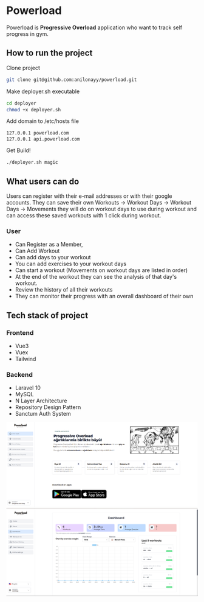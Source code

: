 
# Powerload 
Powerload is **Progressive Overload** application who want to track self progress in gym.


## How to run the project
Clone project
```bash 
git clone git@github.com:anilonayy/powerload.git
```
Make deployer.sh executable
```bash 
cd deployer
chmod +x deployer.sh
```
Add domain to /etc/hosts file
```
127.0.0.1 powerload.com
127.0.0.1 api.powerload.com
```
Get Build!
```bash 
./deployer.sh magic
```

## What users can do
Users can register with their e-mail addresses or with their google accounts. They can save their own Workouts -> Workout Days -> Workout Days -> Movements they will do on workout days to use during workout and can access these saved workouts with 1 click during workout.
### User

 - Can Register as a Member,
 - Can Add Workout
 - Can add days to your workout
 - You can add exercises to your workout days
 - Can start a workout (Movements on workout days are listed in order)
 - At the end of the workout they can see the analysis of that day's workout.
 - Review the history of all their workouts
 - They can monitor their progress with an overall dashboard of their own


## Tech stack of project

### Frontend
 - Vue3
 - Vuex
 - Tailwind
### Backend
 - Laravel 10
 - MySQL
 - N Layer Architecture
 - Repository Design Pattern
 - Sanctum Auth System

![App Image](/frontend/public/images/show-app.png)
![App Image](/frontend/public/images/show-app-2.png)
